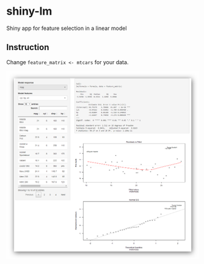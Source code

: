 # shiny-lm
Shiny app for feature selection in a linear model

## Instruction

Change `feature_matrix <- mtcars` for your data.

![](screenshot.png)